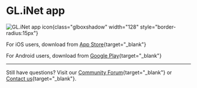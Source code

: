 # GL.iNet app

![GL.iNet app icon](https://static.gl-inet.com/docs/router/en/3/tutorials/mobile_app/app-icon_v2_256x256.png){class="glboxshadow" width="128" style="border-radius:15px"}

For iOS users, download from [App Store](https://apps.apple.com/us/app/gl-inet/id1523245996){target="_blank"}

For Android users, download from [Google Play](https://play.google.com/store/apps/details?id=xyz.goodcloud.glinet){target="_blank"}

---

Still have questions? Visit our [Community Forum](https://forum.gl-inet.com){target="_blank"} or [Contact us](https://www.gl-inet.com/contacts/){target="_blank"}.
